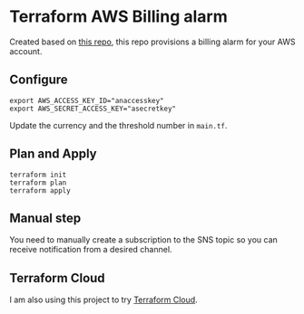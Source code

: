 # Terraform AWS Billing alarm

Created based on [this repo](https://github.com/billtrust/terraform-aws-billing-alarm), this repo provisions a billing alarm for your AWS account. 

## Configure
```
export AWS_ACCESS_KEY_ID="anaccesskey"
export AWS_SECRET_ACCESS_KEY="asecretkey"
```

Update the currency and the threshold number in `main.tf`.

## Plan and Apply
```
terraform init
terraform plan
terraform apply
```

## Manual step

You need to manually create a subscription to the SNS topic so you can receive notification from a desired channel. 

## Terraform Cloud

I am also using this project to try [Terraform Cloud](https://cloud.hashicorp.com/products/terraform).


